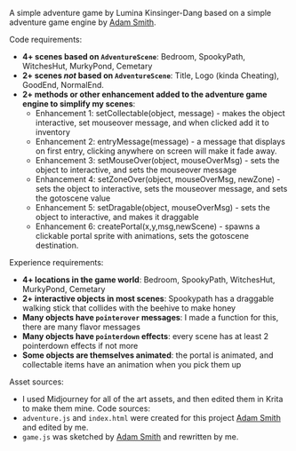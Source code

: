A simple adventure game by Lumina Kinsinger-Dang based on a simple adventure game engine by [Adam Smith](https://github.com/rndmcnlly).

Code requirements:
- **4+ scenes based on `AdventureScene`**: Bedroom, SpookyPath, WitchesHut, MurkyPond, Cemetary
- **2+ scenes *not* based on `AdventureScene`**: Title, Logo (kinda Cheating), GoodEnd, NormalEnd.
- **2+ methods or other enhancement added to the adventure game engine to simplify my scenes**:
    - Enhancement 1: setCollectable(object, message) - makes the object interactive, set mouseover message, and when clicked add it to inventory
    - Enhancement 2: entryMessage(message) - a message that displays on first entry, clicking anywhere on screen will make it fade away.
    - Enhancement 3: setMouseOver(object, mouseOverMsg) - sets the object to interactive, and sets the mouseover message
    - Enhancement 4: setZoneOver(object, mouseOverMsg, newZone) - sets the object to interactive, sets the mouseover message, and sets the gotoscene value
    - Enhancement 5: setDragable(object, mouseOverMsg) - sets the object to interactive, and makes it draggable
    - Enhancement 6: createPortal(x,y,msg,newScene) - spawns a clickable portal sprite with animations, sets the gotoscene destination.


Experience requirements:
- **4+ locations in the game world**: Bedroom, SpookyPath, WitchesHut, MurkyPond, Cemetary
- **2+ interactive objects in most scenes**: Spookypath has a draggable walking stick that collides with the beehive to make honey
- **Many objects have `pointerover` messages**: I made a function for this, there are many flavor messages
- **Many objects have `pointerdown` effects**: every scene has at least 2 pointerdown effects if not more
- **Some objects are themselves animated**: the portal is animated, and collectable items have an animation when you pick them up

Asset sources:
- I used Midjourney for all of the art assets, and then edited them in Krita to make them mine.
Code sources:
- `adventure.js` and `index.html` were created for this project [Adam Smith](https://github.com/rndmcnlly) and edited by me.
- `game.js` was sketched by [Adam Smith](https://github.com/rndmcnlly) and rewritten by me.